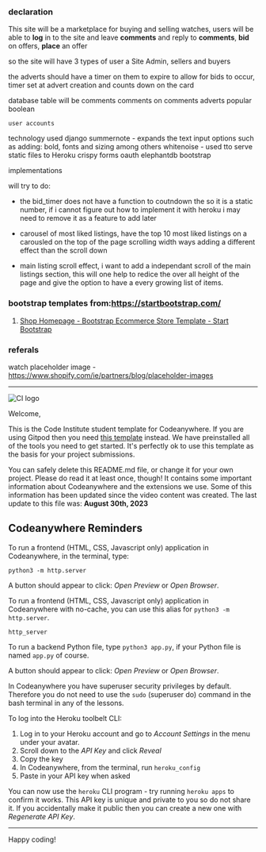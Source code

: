 ### declaration
This site will be a marketplace for buying and selling watches, users will be able to **log** in to the site and leave **comments** and reply to **comments**, **bid** on offers, **place** an offer

so the site will have 3 types of user a Site Admin, sellers and buyers

the adverts should have a timer on them to expire to allow for bids to occur, timer set at advert creation and counts down on the card

database table will be
	comments
	comments on comments
	adverts
		popular boolean
		
	user accounts

technology used
	django
	summernote - expands the text input options such as adding: bold, fonts and sizing among others
	whitenoise - used tto serve static files to Heroku
	crispy forms
	oauth
	elephantdb
	bootstrap

implementations

will try to do:
- the bid_timer does not have a function to coutndown the so it is a static number, if i cannot figure out how to implement it with heroku i may need to remove it as a feature to add later

- carousel of most liked listings, have the top 10 most liked listings on a carousled on the top of the page scrolling width ways adding a different effect than the scroll down

- main listing scroll effect, i want to add a independant scroll of the main listings section, this will one help to redice the over all height of the page and give the option to have a every growing list of items.
	

### bootstrap templates from:https://startbootstrap.com/

1. [Shop Homepage - Bootstrap Ecommerce Store Template - Start Bootstrap](https://startbootstrap.com/template/shop-homepage)

### referals

watch placeholder image - https://www.shopify.com/ie/partners/blog/placeholder-images

























---






![CI logo](https://codeinstitute.s3.amazonaws.com/fullstack/ci_logo_small.png)

Welcome,

This is the Code Institute student template for Codeanywhere. If you are using Gitpod then you need [this template](https://github.com/Code-Institute-Org/gitpod-full-template) instead.  We have preinstalled all of the tools you need to get started. It's perfectly ok to use this template as the basis for your project submissions.

You can safely delete this README.md file, or change it for your own project. Please do read it at least once, though! It contains some important information about Codeanywhere and the extensions we use. Some of this information has been updated since the video content was created. The last update to this file was: **August 30th, 2023**

## Codeanywhere Reminders

To run a frontend (HTML, CSS, Javascript only) application in Codeanywhere, in the terminal, type:

`python3 -m http.server`

A button should appear to click: _Open Preview_ or _Open Browser_.

To run a frontend (HTML, CSS, Javascript only) application in Codeanywhere with no-cache, you can use this alias for `python3 -m http.server`.

`http_server`

To run a backend Python file, type `python3 app.py`, if your Python file is named `app.py` of course.

A button should appear to click: _Open Preview_ or _Open Browser_.

In Codeanywhere you have superuser security privileges by default. Therefore you do not need to use the `sudo` (superuser do) command in the bash terminal in any of the lessons.

To log into the Heroku toolbelt CLI:

1. Log in to your Heroku account and go to _Account Settings_ in the menu under your avatar.
2. Scroll down to the _API Key_ and click _Reveal_
3. Copy the key
4. In Codeanywhere, from the terminal, run `heroku_config`
5. Paste in your API key when asked

You can now use the `heroku` CLI program - try running `heroku apps` to confirm it works. This API key is unique and private to you so do not share it. If you accidentally make it public then you can create a new one with _Regenerate API Key_.

---

Happy coding!

